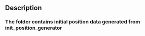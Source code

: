 ## Description
### The folder contains initial position data generated from init_position_generator
